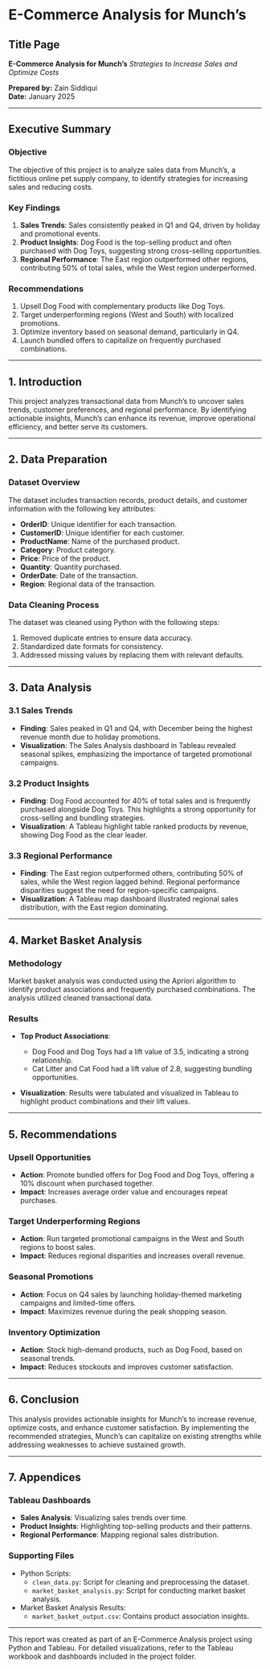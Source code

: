 # E-Commerce Analysis for Munch’s

## Title Page
**E-Commerce Analysis for Munch’s**
*Strategies to Increase Sales and Optimize Costs*

**Prepared by:** Zain Siddiqui  
**Date:** January 2025

---

## Executive Summary

### Objective
The objective of this project is to analyze sales data from Munch’s, a fictitious online pet supply company, to identify strategies for increasing sales and reducing costs.

### Key Findings
1. **Sales Trends**: Sales consistently peaked in Q1 and Q4, driven by holiday and promotional events.
2. **Product Insights**: Dog Food is the top-selling product and often purchased with Dog Toys, suggesting strong cross-selling opportunities.
3. **Regional Performance**: The East region outperformed other regions, contributing 50% of total sales, while the West region underperformed.

### Recommendations
1. Upsell Dog Food with complementary products like Dog Toys.
2. Target underperforming regions (West and South) with localized promotions.
3. Optimize inventory based on seasonal demand, particularly in Q4.
4. Launch bundled offers to capitalize on frequently purchased combinations.

---

## 1. Introduction
This project analyzes transactional data from Munch’s to uncover sales trends, customer preferences, and regional performance. By identifying actionable insights, Munch’s can enhance its revenue, improve operational efficiency, and better serve its customers.

---

## 2. Data Preparation

### Dataset Overview
The dataset includes transaction records, product details, and customer information with the following key attributes:
- **OrderID**: Unique identifier for each transaction.
- **CustomerID**: Unique identifier for each customer.
- **ProductName**: Name of the purchased product.
- **Category**: Product category.
- **Price**: Price of the product.
- **Quantity**: Quantity purchased.
- **OrderDate**: Date of the transaction.
- **Region**: Regional data of the transaction.

### Data Cleaning Process
The dataset was cleaned using Python with the following steps:
1. Removed duplicate entries to ensure data accuracy.
2. Standardized date formats for consistency.
3. Addressed missing values by replacing them with relevant defaults.

---

## 3. Data Analysis

### 3.1 Sales Trends
- **Finding**: Sales peaked in Q1 and Q4, with December being the highest revenue month due to holiday promotions.
- **Visualization**: The Sales Analysis dashboard in Tableau revealed seasonal spikes, emphasizing the importance of targeted promotional campaigns.

### 3.2 Product Insights
- **Finding**: Dog Food accounted for 40% of total sales and is frequently purchased alongside Dog Toys. This highlights a strong opportunity for cross-selling and bundling strategies.
- **Visualization**: A Tableau highlight table ranked products by revenue, showing Dog Food as the clear leader.

### 3.3 Regional Performance
- **Finding**: The East region outperformed others, contributing 50% of sales, while the West region lagged behind. Regional performance disparities suggest the need for region-specific campaigns.
- **Visualization**: A Tableau map dashboard illustrated regional sales distribution, with the East region dominating.

---

## 4. Market Basket Analysis

### Methodology
Market basket analysis was conducted using the Apriori algorithm to identify product associations and frequently purchased combinations. The analysis utilized cleaned transactional data.

### Results
- **Top Product Associations**:
  - Dog Food and Dog Toys had a lift value of 3.5, indicating a strong relationship.
  - Cat Litter and Cat Food had a lift value of 2.8, suggesting bundling opportunities.

- **Visualization**: Results were tabulated and visualized in Tableau to highlight product combinations and their lift values.

---

## 5. Recommendations

### Upsell Opportunities
- **Action**: Promote bundled offers for Dog Food and Dog Toys, offering a 10% discount when purchased together.
- **Impact**: Increases average order value and encourages repeat purchases.

### Target Underperforming Regions
- **Action**: Run targeted promotional campaigns in the West and South regions to boost sales.
- **Impact**: Reduces regional disparities and increases overall revenue.

### Seasonal Promotions
- **Action**: Focus on Q4 sales by launching holiday-themed marketing campaigns and limited-time offers.
- **Impact**: Maximizes revenue during the peak shopping season.

### Inventory Optimization
- **Action**: Stock high-demand products, such as Dog Food, based on seasonal trends.
- **Impact**: Reduces stockouts and improves customer satisfaction.

---

## 6. Conclusion
This analysis provides actionable insights for Munch’s to increase revenue, optimize costs, and enhance customer satisfaction. By implementing the recommended strategies, Munch’s can capitalize on existing strengths while addressing weaknesses to achieve sustained growth.

---

## 7. Appendices

### Tableau Dashboards
- **Sales Analysis**: Visualizing sales trends over time.
- **Product Insights**: Highlighting top-selling products and their patterns.
- **Regional Performance**: Mapping regional sales distribution.

### Supporting Files
- Python Scripts:
  - `clean_data.py`: Script for cleaning and preprocessing the dataset.
  - `market_basket_analysis.py`: Script for conducting market basket analysis.
- Market Basket Analysis Results:
  - `market_basket_output.csv`: Contains product association insights.

---

This report was created as part of an E-Commerce Analysis project using Python and Tableau. For detailed visualizations, refer to the Tableau workbook and dashboards included in the project folder.

